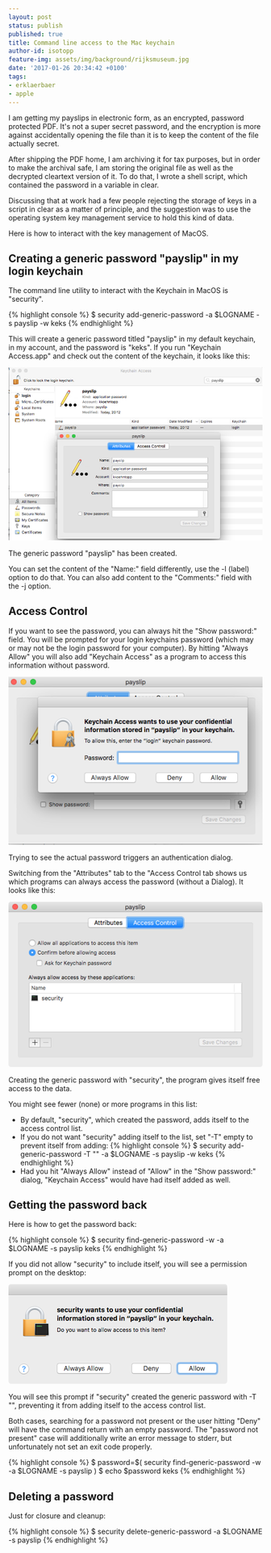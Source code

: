 ```yaml
---
layout: post
status: publish
published: true
title: Command line access to the Mac keychain
author-id: isotopp
feature-img: assets/img/background/rijksmuseum.jpg
date: '2017-01-26 20:34:42 +0100'
tags:
- erklaerbaer
- apple
---
```

I am getting my payslips in electronic form, as an encrypted, password
protected PDF. It's not a super secret password, and the encryption is more
against accidentally opening the file than it is to keep the content of the
file actually secret. 

After shipping the PDF home, I am archiving it for tax purposes, but in
order to make the archival safe, I am storing the original file as well as
the decrypted cleartext version of it. To do that, I wrote a shell script,
which contained the password in a variable in clear.

Discussing that at work had a few people rejecting the storage of keys in a
script in clear as a matter of principle, and the suggestion was to use the
operating system key management service to hold this kind of data.

Here is how to interact with the key management of MacOS.

## Creating a generic password "payslip" in my login keychain

The command line utility to interact with the Keychain in MacOS is "security". 

{% highlight console %}
$ security add-generic-password -a $LOGNAME -s payslip -w keks 
{% endhighlight %} 

This will create a generic password titled "payslip" in my default keychain,
in my account, and the password is "keks". If you run "Keychain Access.app"
and check out the content of the keychain, it looks like this: 

![](/uploads/2017/01/Bildschirmfoto-2017-01-26-um-20.13.38.png)

The generic password "payslip" has been created.

You can set the content of the "Name:" field differently, use the -l (label)
option to do that. You can also add content to the "Comments:" field with
the -j option.

## Access Control

If you want to see the password, you can always hit the "Show password:"
field. You will be prompted for your login keychains password (which may or
may not be the login password for your computer). By hitting "Always Allow"
you will also add "Keychain Access" as a program to access this information
without password. 

![](/uploads/2017/01/Bildschirmfoto-2017-01-26-um-20.20.16.png)

Trying to see the actual password triggers an authentication
dialog.

Switching from the "Attributes" tab to the "Access Control tab shows us
which programs can always access the password (without a Dialog). It looks
like this:

![](/uploads/2017/01/Bildschirmfoto-2017-01-26-um-20.21.51.png)

Creating the generic password with "security", the program gives itself free
access to the data.

You might see fewer (none) or more programs in this list:

- By default, "security", which created the password, adds itself to the access control list.
- If you do not want "security" adding itself to the list, set "-T" empty to prevent itself from adding: 
{% highlight console %}
$ security add-generic-password -T "" -a $LOGNAME -s payslip -w keks
{% endhighlight %} 
- Had you hit "Always Allow" instead of "Allow" in the "Show password:"
  dialog, "Keychain Access" would have had itself added as well.

## Getting the password back

Here is how to get the password back: 

{% highlight console %}
$ security find-generic-password -w -a $LOGNAME -s payslip keks
{% endhighlight %}

If you did not allow "security" to include itself, you will see a permission
prompt on the desktop:

![](/uploads/2017/01/Bildschirmfoto-2017-01-26-um-20.28.30.png)

You will see this prompt if "security" created the generic password with -T
"", preventing it from adding itself to the access control list.

Both cases, searching for a password not present or the user hitting "Deny"
will have the command return with an empty password. The "password not
present" case will additionally write an error message to stderr, but
unfortunately not set an exit code properly.

{% highlight console %}
$ password=$( security find-generic-password -w -a $LOGNAME -s payslip ) $ echo $password keks
{% endhighlight %}

## Deleting a password<br />

Just for closure and cleanup: 

{% highlight console %}
$ security delete-generic-password -a $LOGNAME -s payslip
{% endhighlight %}

